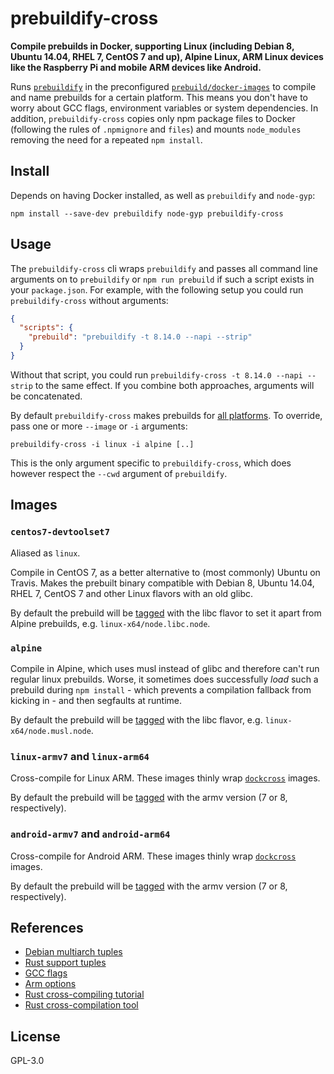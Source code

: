 # prebuildify-cross

**Compile prebuilds in Docker, supporting Linux (including Debian 8, Ubuntu 14.04, RHEL 7, CentOS 7 and up), Alpine Linux, ARM Linux devices like the Raspberry Pi and mobile ARM devices like Android.**

Runs [`prebuildify`](https://github.com/mafintosh/prebuildify) in the preconfigured [`prebuild/docker-images`](https://github.com/prebuild/docker-images) to compile and name prebuilds for a certain platform. This means you don't have to worry about GCC flags, environment variables or system dependencies. In addition, `prebuildify-cross` copies only npm package files to Docker (following the rules of `.npmignore` and `files`) and mounts `node_modules` removing the need for a repeated `npm install`.

## Install

Depends on having Docker installed, as well as `prebuildify` and `node-gyp`:

```
npm install --save-dev prebuildify node-gyp prebuildify-cross
```

## Usage

The `prebuildify-cross` cli wraps `prebuildify` and passes all command line arguments on to `prebuildify` or `npm run prebuild` if such a script exists in your `package.json`. For example, with the following setup you could run `prebuildify-cross` without arguments:

```json
{
  "scripts": {
    "prebuild": "prebuildify -t 8.14.0 --napi --strip"
  }
}
```

Without that script, you could run `prebuildify-cross -t 8.14.0 --napi --strip` to the same effect. If you combine both approaches, arguments will be concatenated.

By default `prebuildify-cross` makes prebuilds for [all platforms](#images). To override, pass one or more `--image` or `-i` arguments:

```
prebuildify-cross -i linux -i alpine [..]
```

This is the only argument specific to `prebuildify-cross`, which does however respect the `--cwd` argument of `prebuildify`.

## Images

### `centos7-devtoolset7`

Aliased as `linux`.

Compile in CentOS 7, as a better alternative to (most commonly) Ubuntu on Travis. Makes the prebuilt binary compatible with Debian 8, Ubuntu 14.04, RHEL 7, CentOS 7 and other Linux flavors with an old glibc.

By default the prebuild will be [tagged](https://github.com/prebuild/prebuildify#options) with the libc flavor to set it apart from Alpine prebuilds, e.g. `linux-x64/node.libc.node`.

### `alpine`

Compile in Alpine, which uses musl instead of glibc and therefore can't run regular linux prebuilds. Worse, it sometimes does successfully _load_ such a  prebuild during `npm install` - which prevents a compilation fallback from kicking in - and then segfaults at runtime.

By default the prebuild will be [tagged](https://github.com/prebuild/prebuildify#options) with the libc flavor, e.g. `linux-x64/node.musl.node`.

### `linux-armv7` and `linux-arm64`

Cross-compile for Linux ARM. These images thinly wrap [`dockcross`](https://github.com/dockcross/dockcross) images.

By default the prebuild will be [tagged](https://github.com/prebuild/prebuildify#options) with the armv version (7 or 8, respectively).

### `android-armv7` and `android-arm64`

Cross-compile for Android ARM. These images thinly wrap [`dockcross`](https://github.com/dockcross/dockcross) images.

By default the prebuild will be [tagged](https://github.com/prebuild/prebuildify#options) with the armv version (7 or 8, respectively).

## References

- [Debian multiarch tuples](https://wiki.debian.org/Multiarch/Tuples)
- [Rust support tuples](https://forge.rust-lang.org/platform-support.html)
- [GCC flags](https://stackoverflow.com/questions/16044020/gcc-and-linking-environment-variables-and-flags)
- [Arm options](https://gcc.gnu.org/onlinedocs/gcc/ARM-Options.html)
- [Rust cross-compiling tutorial](https://github.com/japaric/rust-cross)
- [Rust cross-compilation tool](https://github.com/rust-embedded/cross)

## License

GPL-3.0

